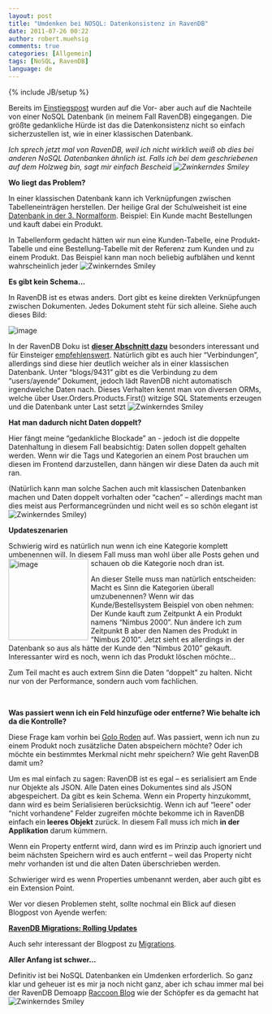 ```yaml
---
layout: post
title: "Umdenken bei NOSQL: Datenkonsistenz in RavenDB"
date: 2011-07-26 00:22
author: robert.muehsig
comments: true
categories: [Allgemein]
tags: [NoSQL, RavenDB]
language: de
---
```

{% include JB/setup %}
<p>Bereits im <a href="{{BASE_PATH}}/2011/07/05/nosql-mit-ravendb-und-asp-net-mvc/">Einstiegspost</a> wurden auf die Vor- aber auch auf die Nachteile von einer NoSQL Datenbank (in meinem Fall RavenDB) eingegangen. Die größte gedankliche Hürde ist das die Datenkonsistenz nicht so einfach sicherzustellen ist, wie in einer klassischen Datenbank.</p> <p><em>Ich sprech jetzt mal von RavenDB, weil ich nicht wirklich weiß ob dies bei anderen NoSQL Datenbanken ähnlich ist. Falls ich bei dem geschriebenen auf dem Holzweg bin, sagt mir einfach Bescheid <img style="border-bottom-style: none; border-right-style: none; border-top-style: none; border-left-style: none" class="wlEmoticon wlEmoticon-winkingsmile" alt="Zwinkerndes Smiley" src="{{BASE_PATH}}/assets/wp-images-de/wlEmoticon-winkingsmile6.png"></em></p> <p><strong>Wo liegt das Problem?</strong></p> <p>In einer klassischen Datenbank kann ich Verknüpfungen zwischen Tabelleneinträgen herstellen. Der heilige Gral der Schulweisheit ist eine <a href="http://de.wikipedia.org/wiki/Normalisierung_(Datenbank)#Dritte_Normalform_.283NF.29">Datenbank in der 3. Normalform</a>. Beispiel: Ein Kunde macht Bestellungen und kauft dabei ein Produkt.</p> <p>In Tabellenform gedacht hätten wir nun eine Kunden-Tabelle, eine Produkt-Tabelle und eine Bestellung-Tabelle mit der Referenz zum Kunden und zu einem Produkt. Das Beispiel kann man noch beliebig aufblähen und kennt wahrscheinlich jeder <img style="border-bottom-style: none; border-right-style: none; border-top-style: none; border-left-style: none" class="wlEmoticon wlEmoticon-winkingsmile" alt="Zwinkerndes Smiley" src="{{BASE_PATH}}/assets/wp-images-de/wlEmoticon-winkingsmile6.png"></p> <p><strong>Es gibt kein Schema…</strong></p> <p>In RavenDB ist es etwas anders. Dort gibt es keine direkten Verknüpfungen zwischen Dokumenten. Jedes Dokument steht für sich alleine. Siehe auch dieses Bild:</p> <p><img alt="image" src="{{BASE_PATH}}/assets/wp-images-de/image_thumb471.png"></p> <p>In der RavenDB Doku ist <a href="http://ravendb.net/documentation/docs-document-design"><strong>dieser Abschnitt dazu</strong></a> besonders interessant und für Einsteiger <u>empfehlenswert</u>. Natürlich gibt es auch hier “Verbindungen”, allerdings sind diese hier deutlich weicher als in einer klassischen Datenbank. Unter “blogs/9431” gibt es die Verbindung zu dem “users/ayende” Dokument, jedoch lädt RavenDB nicht automatisch irgendwelche Daten nach. Dieses Verhalten kennt man von diversen ORMs, welche über User.Orders.Products.First() witzige SQL Statements erzeugen und die Datenbank unter Last setzt <img style="border-bottom-style: none; border-right-style: none; border-top-style: none; border-left-style: none" class="wlEmoticon wlEmoticon-winkingsmile" alt="Zwinkerndes Smiley" src="{{BASE_PATH}}/assets/wp-images-de/wlEmoticon-winkingsmile6.png"></p> <p><strong>Hat man dadurch nicht Daten doppelt?</strong></p> <p>Hier fängt meine “gedankliche Blockade” an - jedoch ist die doppelte Datenhaltung in diesem Fall beabsichtig: Daten sollen doppelt gehalten werden. Wenn wir die Tags und Kategorien an einem Post brauchen um diesen im Frontend darzustellen, dann hängen wir diese Daten da auch mit ran.</p> <p>(Natürlich kann man solche Sachen auch mit klassischen Datenbanken machen und Daten doppelt vorhalten oder “cachen” – allerdings macht man dies meist aus Performancegründen und nicht weil es so schön elegant ist <img style="border-bottom-style: none; border-right-style: none; border-top-style: none; border-left-style: none" class="wlEmoticon wlEmoticon-winkingsmile" alt="Zwinkerndes Smiley" src="{{BASE_PATH}}/assets/wp-images-de/wlEmoticon-winkingsmile6.png">) </p> <p><strong>Updateszenarien</strong></p> <p>Schwierig wird es natürlich nun wenn ich eine Kategorie komplett umbenennen will. In diesem Fall muss man wohl über alle Posts gehen und schauen ob die Kategorie noch dran ist. <a href="{{BASE_PATH}}/assets/wp-images-de/image1300.png"><img style="background-image: none; border-bottom: 0px; border-left: 0px; margin: 0px 5px 0px 0px; padding-left: 0px; padding-right: 0px; display: inline; float: left; border-top: 0px; border-right: 0px; padding-top: 0px" title="image" border="0" alt="image" align="left" src="{{BASE_PATH}}/assets/wp-images-de/image_thumb482.png" width="157" height="160"></a></p> <p>An dieser Stelle muss man natürlich entscheiden: Macht es Sinn die Kategorien überall umzubenennen? Wenn wir das Kunde/Bestellsystem Beispiel von oben nehmen: Der Kunde kauft zum Zeitpunkt A ein Produkt namens “Nimbus 2000”. Nun ändere ich zum Zeitpunkt B aber den Namen des Produkt in “Nimbus 2010”. Jetzt sieht es allerdings in der Datenbank so aus als hätte der Kunde den “Nimbus 2010” gekauft. Interessanter wird es noch, wenn ich das Produkt löschen möchte…</p> <p>Zum Teil macht es auch extrem Sinn die Daten “doppelt” zu halten. Nicht nur von der Performance, sondern auch vom fachlichen.</p> <p>&nbsp;</p> <p><strong>Was passiert wenn ich ein Feld hinzufüge oder entferne? Wie behalte ich da die Kontrolle?</strong></p> <p>Diese Frage kam vorhin bei <a href="http://twitter.com/#!/goloroden">Golo Roden</a> auf. Was passiert, wenn ich nun zu einem Produkt noch zusätzliche Daten abspeichern möchte? Oder ich möchte ein bestimmtes Merkmal nicht mehr speichern? Wie geht RavenDB damit um?</p> <p>Um es mal einfach zu sagen: RavenDB ist es egal – es serialisiert am Ende nur Objekte als JSON. Alle Daten eines Dokumentes sind als JSON abgespeichert. Da gibt es kein Schema. Wenn ein Property hinzukommt, dann wird es beim Serialisieren berücksichtig. Wenn ich auf “leere” oder “nicht vorhandene” Felder zugreifen möchte bekomme ich in RavenDB einfach ein<strong> leeres Objekt</strong> zurück. In diesem Fall muss ich mich <strong>in der Applikation</strong> darum kümmern.</p> <p>Wenn ein Property entfernt wird, dann wird es im Prinzip auch ignoriert und beim nächsten Speichern wird es auch entfernt – weil das Property nicht mehr vorhanden ist und die alten Daten überschrieben werden. </p> <p>Schwieriger wird es wenn Properties umbenannt werden, aber auch gibt es ein Extension Point.</p> <p>Wer vor diesen Problemen steht, sollte nochmal ein Blick auf diesen Blogpost von Ayende werfen:</p> <p><a href="http://ayende.com/blog/66563/ravendb-migrations-rolling-updates?key=4e0308d753ea4144ae9be7a3145ccb84"><strong>RavenDB Migrations: Rolling Updates</strong></a></p> <p>Auch sehr interessant der Blogpost zu <a href="http://ayende.com/blog/66562/ravendb-migrations-when-to-execute?key=ce49237014234c44be9771c5064f0d01">Migrations</a>.</p> <p><strong>Aller Anfang ist schwer…</strong></p> <p>Definitiv ist bei NoSQL Datenbanken ein Umdenken erforderlich. So ganz klar und geheuer ist es mir ja noch nicht ganz, aber ich schau immer mal bei der RavenDB Demoapp <a href="https://github.com/ayende/RaccoonBlog">Raccoon Blog</a> wie der Schöpfer es da gemacht hat <img style="border-bottom-style: none; border-right-style: none; border-top-style: none; border-left-style: none" class="wlEmoticon wlEmoticon-winkingsmile" alt="Zwinkerndes Smiley" src="{{BASE_PATH}}/assets/wp-images-de/wlEmoticon-winkingsmile6.png"></p>

